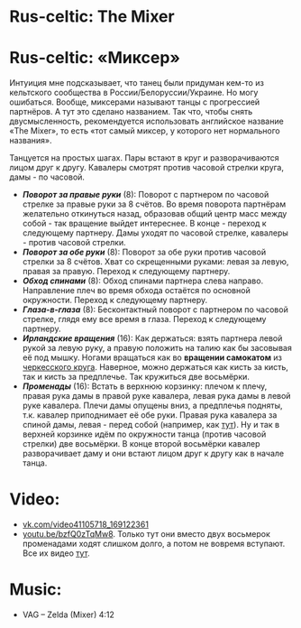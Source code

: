 Rus-celtic: The Mixer
=================
# Rus-celtic: «Миксер»

Интуиция мне подсказывает, что танец были придуман кем-то из кельтского сообщества в России/Белоруссии/Украине. Но могу ошибаться. Вообще, миксерами называют танцы с прогрессией партнёров. А тут это сделано названием. Так что, чтобы снять двусмысленность, рекомендуется использовать английское название «The Mixer», то есть «тот самый миксер, у которого нет нормального названия».

Танцуется на простых шагах. Пары встают в круг и разворачиваются лицом друг к другу. Кавалеры смотрят против часовой стрелки круга, дамы - по часовой.

- ___Поворот за правые руки___ (8): Поворот с партнером по часовой стрелке за правые руки за 8 счётов. Во время поворота партнёрам желательно откинуться назад, образовав общий центр масс между собой - так вращение выйдет интереснее. В конце - переход к следующему партнеру. Дамы уходят по часовой стрелке, кавалеры - против часовой стрелки.
- ___Поворот за обе руки___ (8): Поворот за обе руки против часовой стрелки за 8 счётов. Хват со скрещенными руками: левая за левую, правая за правую. Переход к следующему партнеру.
- ___Обход спинами___ (8): Обход спинами партнера слева направо. Направление плеч во время обхода остаётся по основной окружности. Переход к следующему партнеру.
- ___Глаза-в-глаза___ (8): Бесконтактный поворот с партнером по часовой стрелке, глядя ему все время в глаза. Переход к следующему партнеру.
- ___Ирландские вращения___ (16): Как держаться: взять партнера левой рукой за левую руку, а правую положить на талию как бы засовывая её под мышку. Ногами вращаться как во __вращении самокатом__ из [черкесского круга](cercle-circassien.md). Наверное, можно держаться как кисть за кисть, так и кисть за предплечье. Так кружиться две восьмёрки.
- ___Променады___ (16): Встать в верхнюю корзинку: плечом к плечу, правая рука дамы в правой руке кавалера, левая рука дамы в левой руке кавалера. Плечи дамы опущены вниз, а предплечья подняты, т.к. кавалер приподнимает её обе руки. Правая рука кавалера за спиной дамы, левая - перед собой (например, как [тут](https://www.youtube.com/watch?v=_Qvg1GwwcyA)). Ну и так в верхней корзинке идём по окружности танца (против часовой стрелки) две восьмёрки. В конце второй восьмёрки кавалер разворачивает даму и они встают лицом друг к другу как в начале танца.

Video:
======
- [vk.com/video41105718_169122361](https://vk.com/video41105718_169122361)
- [youtu.be/bzfQ0zTqMw8](https://www.youtube.com/watch?v=bzfQ0zTqMw8). Только тут они вместо двух восьмерок променадами ходят слишком долго, а потом не вовремя вступают. Все их видео [тут](https://vk.com/videos-81890660?q=миксер).

Music:
======
- VAG – Zelda (Mixer) 4:12
